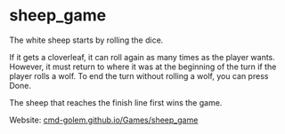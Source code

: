 # sheep_game
The white sheep starts by rolling the dice.

If it gets a cloverleaf, it can roll again as many times as the player wants.
However, it must return to where it was at the beginning of the turn if the player rolls a wolf.
To end the turn without rolling a wolf, you can press Done.

The sheep that reaches the finish line first wins the game.

Website: [cmd-golem.github.io/Games/sheep_game](https://cmd-golem.github.io/Games/sheep_game/)